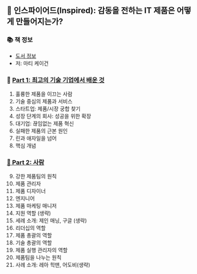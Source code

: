 ## 🚀 인스파이어드(Inspired): 감동을 전하는 IT 제품은 어떻게 만들어지는가?

### 📚 책 정보
- [도서 정보](http://www.yes24.com/Product/Goods/67512293)
- 저: 마티 케이건

### 🐣 [Part 1: 최고의 기술 기업에서 배운 것](https://github.com/saseungmin/reading_books_record_repository/tree/master/summarize_books_in_markdown/%EC%9D%B8%EC%8A%A4%ED%8C%8C%EC%9D%B4%EC%96%B4%EB%93%9C/Part%201)
1. 훌륭한 제품을 이끄는 사람
2. 기술 중심의 제품과 서비스
3. 스타트업: 제품/시장 궁합 찾기
4. 성장 단계의 회사: 성공을 위한 확장
5. 대기업: 끊임없는 제품 혁신
6. 실패한 제품의 근본 원인
7. 린과 애자일을 넘어
8. 핵심 개념


### [🤔 Part 2: 사람](https://github.com/saseungmin/reading_books_record_repository/tree/master/summarize_books_in_markdown/%EC%9D%B8%EC%8A%A4%ED%8C%8C%EC%9D%B4%EC%96%B4%EB%93%9C/Part%202)
9. 강한 제품팀의 원칙
10. 제품 관리자
11. 제품 디자이너
12. 엔지니어
13. 제품 마케팅 매니저
14. 지원 역할 (생략)
15. 세례 소개: 제인 매닝, 구글 (생략)
16. 리더십의 역할
17. 제품 총괄의 역할
18. 기술 총괄의 역할
19. 제품 실행 관리자의 역할
20. 제품팀을 나누는 원칙
21. 사례 소개: 레아 힉맨, 어도비(생략)
